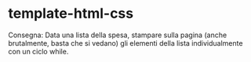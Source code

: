 # template-html-css

Consegna:
Data una lista della spesa, stampare sulla pagina (anche brutalmente, basta che si vedano) gli elementi della lista individualmente con un ciclo while.